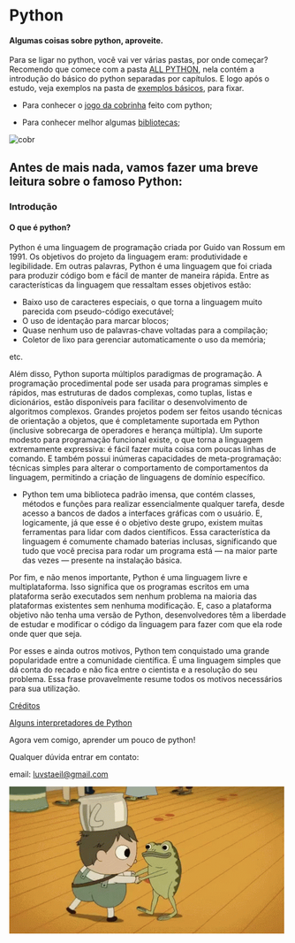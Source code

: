 # Python

#### Algumas coisas sobre python, aproveite.
Para se ligar no python, você vai ver várias pastas, por onde começar?
Recomendo que comece com a pasta [ALL PYTHON](https://github.com/pizza2u/Python/tree/master/ALL_Python), nela contém a introdução do básico do python separadas por capítulos. 
E logo após o estudo, veja exemplos na pasta de [exemplos básicos](https://github.com/pizza2u/Python/tree/master/exemplos_basicos/python), para fixar.

- Para conhecer o [jogo da cobrinha](https://github.com/pizza2u/Python/blob/master/jogodacobrinha.py/cobrinhafinal.py) feito com python;

- Para conhecer melhor algumas [bibliotecas](https://github.com/pizza2u/Python/tree/master/Bibliotecas);

![cobr](https://github.com/pizza2u/Python/blob/master/images/source.gif)

## Antes de mais nada, vamos fazer uma breve leitura sobre o famoso Python: 
### Introdução
#### O que é python?
Python é uma linguagem de programação criada por Guido van Rossum em 1991. Os objetivos do projeto da linguagem eram: produtividade e legibilidade. Em outras palavras, Python é uma linguagem que foi criada para produzir código bom e fácil de manter de maneira rápida. Entre as características da linguagem que ressaltam esses objetivos estão:

- Baixo uso de caracteres especiais, o que torna a linguagem muito parecida com pseudo-código executável;
- O uso de identação para marcar blocos;
- Quase nenhum uso de palavras-chave voltadas para a compilação;
- Coletor de lixo para gerenciar automaticamente o uso da memória;

etc.

Além disso, Python suporta múltiplos paradigmas de programação. A programação procedimental pode ser usada para programas simples e rápidos, mas estruturas de dados complexas, como tuplas, listas e dicionários, estão disponíveis para facilitar o desenvolvimento de algoritmos complexos. Grandes projetos podem ser feitos usando técnicas de orientação a objetos, que é completamente suportada em Python (inclusive sobrecarga de operadores e herança múltipla). Um suporte modesto para programação funcional existe, o que torna a linguagem extremamente expressiva: é fácil fazer muita coisa com poucas linhas de comando. E também possui inúmeras capacidades de meta-programação: técnicas simples para alterar o comportamento de comportamentos da linguagem, permitindo a criação de linguagens de domínio específico.

- Python tem uma biblioteca padrão imensa, que contém classes, métodos e funções para realizar essencialmente qualquer tarefa, desde acesso a bancos de dados a interfaces gráficas com o usuário. E, logicamente, já que esse é o objetivo deste grupo, existem muitas ferramentas para lidar com dados científicos. Essa característica da linguagem é comumente chamado baterias inclusas, significando que tudo que você precisa para rodar um programa está — na maior parte das vezes — presente na instalação básica.

Por fim, e não menos importante, Python é uma linguagem livre e multiplataforma. Isso significa que os programas escritos em uma plataforma serão executados sem nenhum problema na maioria das plataformas existentes sem nenhuma modificação. E, caso a plataforma objetivo não tenha uma versão de Python, desenvolvedores têm a liberdade de estudar e modificar o código da linguagem para fazer com que ela rode onde quer que seja.


Por esses e ainda outros motivos, Python tem conquistado uma grande popularidade entre a comunidade científica. É uma linguagem simples que dá conta do recado e não fica entre o cientista e a resolução do seu problema. Essa frase provavelmente resume todos os motivos necessários para sua utilização.

[Créditos](http://pyscience-brasil.wikidot.com/python:python-oq-e-pq)

 [Alguns interpretadores de Python](https://github.com/pizza2u/Python/blob/master/interponline.txt)

Agora vem comigo, aprender um pouco de python!

Qualquer dúvida entrar em contato:

email: luvstaeil@gmail.com

![gif](https://github.com/pizza2u/Python/blob/master/images/tenor.gif)
